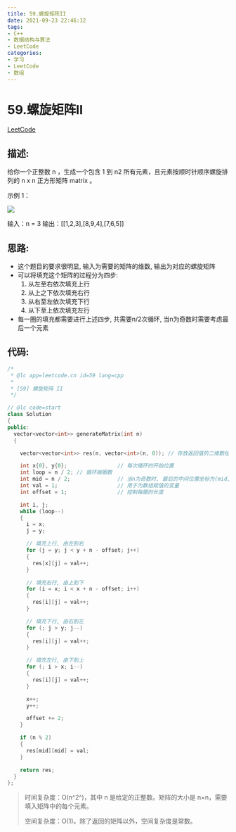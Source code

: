 ```yaml
---
title: 59.螺旋矩阵II
date: 2021-09-23 22:46:12
tags:
- C++
- 数据结构与算法
- LeetCode
categories:
- 学习
- LeetCode
- 数组
---
```


# 59.螺旋矩阵II

[LeetCode](https://leetcode-cn.com/problems/spiral-matrix-ii/)

## 描述:

给你一个正整数 n ，生成一个包含 1 到 n2 所有元素，且元素按顺时针顺序螺旋排列的 n x n 正方形矩阵 matrix 。

示例 1：

![](https://cdn.jsdelivr.net/gh/imxlq/image-bed-2021@main/img/20210923225827.png)

输入：n = 3
输出：[[1,2,3],[8,9,4],[7,6,5]]



## 思路:

* 这个题目的要求很明显, 输入为需要的矩阵的维数, 输出为对应的螺旋矩阵
* 可以将填充这个矩阵的过程分为四步:
  1. 从左至右依次填充上行
  2. 从上之下依次填充右行
  3. 从右至左依次填充下行
  4. 从下至上依次填充左行
* 每一圈的填充都需要进行上述四步, 共需要n/2次循环, 当n为奇数时需要考虑最后一个元素



## 代码:

```C++
/*
 * @lc app=leetcode.cn id=59 lang=cpp
 *
 * [59] 螺旋矩阵 II
 */

// @lc code=start
class Solution
{
public:
  vector<vector<int>> generateMatrix(int n)
  {

    vector<vector<int>> res(n, vector<int>(n, 0)); // 存放返回值的二维数组

    int x{0}, y{0};                // 每次循环的开始位置
    int loop = n / 2; // 循环端圈数
    int mid = n / 2;               // 当n为奇数时, 最后的中间位置坐标为(mid, mid)
    int val = 1;                   // 用于为数组赋值的变量
    int offset = 1;                // 控制每圈的长度

    int i, j;
    while (loop--)
    {
      i = x;
      j = y;

      // 填充上行, 由左到右
      for (j = y; j < y + n - offset; j++)
      {
        res[x][j] = val++;
      }

      // 填充右行, 由上到下
      for (i = x; i < x + n - offset; i++)
      {
        res[i][j] = val++;
      }

      // 填充下行, 由右到左
      for (; j > y; j--)
      {
        res[i][j] = val++;
      }

      // 填充左行, 由下到上
      for (; i > x; i--)
      {
        res[i][j] = val++;
      }

      x++;
      y++;

      offset += 2;
    }

    if (n % 2)
    {
      res[mid][mid] = val;
    }

    return res;
  }
};
```

> 时间复杂度：O(n^2^)，其中 n 是给定的正整数。矩阵的大小是 n×n，需要填入矩阵中的每个元素。
>
> 空间复杂度：O(1)。除了返回的矩阵以外，空间复杂度是常数。
>

